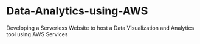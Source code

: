 # Data-Analytics-using-AWS
Developing a Serverless Website to host a Data Visualization and Analytics tool using AWS Services

